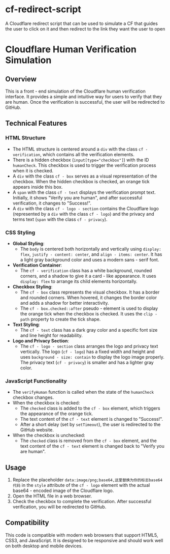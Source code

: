 # cf-redirect-script
A Cloudflare redirect script that can be used to simulate a CF that guides the user to click on it and then redirect to the link they want the user to open


# Cloudflare Human Verification Simulation

## Overview
This is a front - end simulation of the Cloudflare human verification interface. It provides a simple and intuitive way for users to verify that they are human. Once the verification is successful, the user will be redirected to GitHub.

## Technical Features

### HTML Structure
- The HTML structure is centered around a `div` with the class `cf - verification`, which contains all the verification elements.
- There is a hidden checkbox (`input[type="checkbox"]`) with the ID `humanCheck`. This checkbox is used to trigger the verification process when it is checked.
- A `div` with the class `cf - box` serves as a visual representation of the checkbox. When the hidden checkbox is checked, an orange tick appears inside this box.
- A `span` with the class `cf - text` displays the verification prompt text. Initially, it shows "Verify you are human", and after successful verification, it changes to "Success!".
- A `div` with the class `cf - logo - section` contains the Cloudflare logo (represented by a `div` with the class `cf - logo`) and the privacy and terms text (`span` with the class `cf - privacy`).

### CSS Styling
- **Global Styling**:
    - The `body` is centered both horizontally and vertically using `display: flex`, `justify - content: center`, and `align - items: center`. It has a light gray background color and uses a modern sans - serif font.
- **Verification Container**:
    - The `cf - verification` class has a white background, rounded corners, and a shadow to give it a card - like appearance. It uses `display: flex` to arrange its child elements horizontally.
- **Checkbox Styling**:
    - The `cf - box` class represents the visual checkbox. It has a border and rounded corners. When hovered, it changes the border color and adds a shadow for better interactivity.
    - The `cf - box.checked::after` pseudo - element is used to display the orange tick when the checkbox is checked. It uses the `clip - path` property to create the tick shape.
- **Text Styling**:
    - The `cf - text` class has a dark gray color and a specific font size and line height for readability.
- **Logo and Privacy Section**:
    - The `cf - logo - section` class arranges the logo and privacy text vertically. The logo (`cf - logo`) has a fixed width and height and uses `background - size: contain` to display the logo image properly. The privacy text (`cf - privacy`) is smaller and has a lighter gray color.

### JavaScript Functionality
- The `verifyHuman` function is called when the state of the `humanCheck` checkbox changes.
- When the checkbox is checked:
    - The `checked` class is added to the `cf - box` element, which triggers the appearance of the orange tick.
    - The text content of the `cf - text` element is changed to "Success!".
    - After a short delay (set by `setTimeout`), the user is redirected to the GitHub website.
- When the checkbox is unchecked:
    - The `checked` class is removed from the `cf - box` element, and the text content of the `cf - text` element is changed back to "Verify you are human".

## Usage
1. Replace the placeholder `data:image/png;base64,这里替换为你的标志base64代码` in the `style` attribute of the `cf - logo` element with the actual base64 - encoded image of the Cloudflare logo.
2. Open the HTML file in a web browser.
3. Check the checkbox to complete the verification. After successful verification, you will be redirected to GitHub.

## Compatibility
This code is compatible with modern web browsers that support HTML5, CSS3, and JavaScript. It is designed to be responsive and should work well on both desktop and mobile devices.
